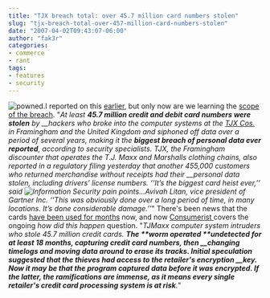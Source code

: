 ```yaml
---
title: "TJX breach total: over 45.7 million card numbers stolen"
slug: "tjx-breach-total-over-457-million-card-numbers-stolen"
date: "2007-04-02T09:43:07-06:00"
author: "fak3r"
categories:
- commerce
- rant
tags:
- features
- security
---
```


![powned.](http://fak3r.com/wp-content/uploads/2007/04/pawnedjpegsmall.jpg)I reported on this [earlier](http://fak3r.com/2007/01/19/tjx-companies-data-breach-reveals-credit-card-data/), but only now are we learning the [scope of the breach](http://www.boston.com/business/ticker/2007/03/tjx_breach_invo.html).  "_At least **45.7 million credit and debit card numbers were stolen** by __hackers who broke into the computer systems at the [TJX Cos.](http://boston.stockgroup.com/sn_overview.asp?ticker=TJX) in Framingham and the United Kingdom and siphoned off data over a period of several years, making it the **biggest breach of personal data ever reported**, according to security specialists. TJX, the Framingham discounter that operates the T.J. Maxx and Marshalls clothing chains, also reported in a regulatory filing yesterday that another 455,000 customers who returned merchandise without receipts had their __personal data stolen, including drivers’ license numbers. ‘‘It’s the biggest card heist ever,’’ said _![Information Security pain points…](http://fak3r.com/wp-content/uploads/2007/04/is_pain_points.gif)_Avivah Litan, vice president of Gartner Inc. ‘‘This was obviously done over a long period of time, in many locations. It’s done considerable__ damage.’’_" There's been news that the cards [have been used for months](http://money.cnn.com/2007/01/25/news/companies/tjx/?postversion=2007012514) now, and now [Consumerist ](http://www.consumerist.com/consumer/tjmaxx/how-tjmaxx-hackers-stole-457-million-credit-cards-248570.php)covers the ongoing *how did this happen* question. "_TJMaxx computer system intruders who stole 45.7 million credit cards. **The **__**worm operated **__**undetected for at least 18 months**, capturing credit card numbers, then __changing timelogs and moving data around to erase its tracks. Initial speculation suggested that the thieves had access to the retailer's encryption __key. Now **it may be that the program captured data before it was encrypted. If the latter**, the ramifications are immense, as** it means every single retailer's credit card processing system is at risk**._"
